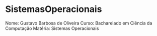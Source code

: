 SistemasOperacionais
====================

Nome: Gustavo Barbosa de Oliveira
Curso: Bacharelado em Ciência da Computação
Matéria: Sistemas Operacionais
